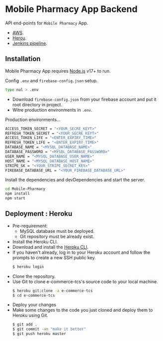# Mobile Pharmacy App Backend
 
API end-points for `Mobile Pharmacy` App.
- [AWS](http://ec2-35-170-196-39.compute-1.amazonaws.com:8000).
- [Herou](https://mobile-pharmacy.herokuapp.com/).
- [Jenkins pipeline](http://ec2-35-170-196-39.compute-1.amazonaws.com:8080/).

## Installation

Mobile Pharmacy App requires [Node.js](https://nodejs.org/) v17+ to run.

Config `.env` and `firebase-config.json` setup.

```sh
type nul > .env
```
- Download `firebase-config.json` from your firebase account and put it root directory in project.
- Witre production environments in `.env`.

Production environments...

```sh
ACCESS_TOKEN_SECRET = "<YOUR_SECRE_KEYT>"
REFRESH_TOKEN_SECRET = "<YOUR_SECRE_KEYT>"
ACCESS_TOKEN_LIFE = "<ENTER_EXPIRY_TIME>"
REFRESH_TOKEN_LIFE = "<ENTER_EXPIRY_TIME>"
DATABASE_NAME = "<MYSQL_DATABASE_NAME>"
DATABASE_PASSWORD = "<MYSQL_DATABASE_PASSWORD>"
USER_NAME = "<MYSQL_DATABASE_USER_NAME>"
HOST_NAME = "<MYSQL_DATABASE_HOST_NAME>"
STRIPE_SK = "<YOUR_STRIPE_SECRET_KEY>"
FIREBASE_DATABASE_URL = "<YOUR_FIREBASE_DATABASE_URL>"
```

Install the dependencies and devDependencies and start the server.
```sh
cd Mobile-Pharmacy
npm install
npm start
```

##  Deployment : Heroku

- Pre-requirement:
    - MySQL database must be deployed.
    - Git repository must be already exist.
- Install the Heroku CLI.
- Download and install the [Heroku CLI](https://devcenter.heroku.com/articles/heroku-cli).
- If you haven't already, log in to your Heroku account and follow the prompts to create a new SSH public key.
     ```sh
    $ heroku login
    ```
- Clone the repository.
- Use Git to clone e-commerce-tcs's source code to your local machine.
    ```sh
    $ heroku git:clone -a e-commerce-tcs 
    $ cd e-commerce-tcs
    ```
- Deploy your changes
- Make some changes to the code you just cloned and deploy them to Heroku using Git.
    ```sh
    $ git add .
    $ git commit -am "make it better"
    $ git push heroku master
    ```
